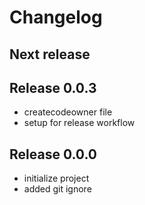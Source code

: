 # Changelog

<!--
Please add your changes under "Next release"
Do not delete anything you didn't write
-->

## Next release

## Release 0.0.3

* createcodeowner file
* setup for release workflow

## Release 0.0.0

* initialize project
* added git ignore
